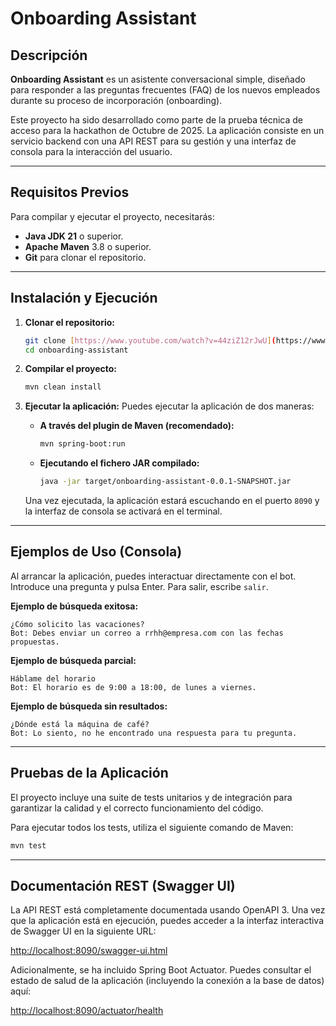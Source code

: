 # Onboarding Assistant

## Descripción

**Onboarding Assistant** es un asistente conversacional simple, diseñado para responder a las preguntas frecuentes (FAQ) de los nuevos empleados durante su proceso de incorporación (onboarding).

Este proyecto ha sido desarrollado como parte de la prueba técnica de acceso para la hackathon de Octubre de 2025. La aplicación consiste en un servicio backend con una API REST para su gestión y una interfaz de consola para la interacción del usuario.

---

## Requisitos Previos

Para compilar y ejecutar el proyecto, necesitarás:
* **Java JDK 21** o superior.
* **Apache Maven** 3.8 o superior.
* **Git** para clonar el repositorio.

---

## Instalación y Ejecución

1.  **Clonar el repositorio:**
    ```bash
    git clone [https://www.youtube.com/watch?v=44ziZ12rJwU](https://www.youtube.com/watch?v=44ziZ12rJwU)
    cd onboarding-assistant
    ```

2.  **Compilar el proyecto:**
    ```bash
    mvn clean install
    ```

3.  **Ejecutar la aplicación:**
    Puedes ejecutar la aplicación de dos maneras:

    * **A través del plugin de Maven (recomendado):**
        ```bash
        mvn spring-boot:run
        ```
    * **Ejecutando el fichero JAR compilado:**
        ```bash
        java -jar target/onboarding-assistant-0.0.1-SNAPSHOT.jar
        ```
    Una vez ejecutada, la aplicación estará escuchando en el puerto `8090` y la interfaz de consola se activará en el terminal.

---

## Ejemplos de Uso (Consola)

Al arrancar la aplicación, puedes interactuar directamente con el bot. Introduce una pregunta y pulsa Enter. Para salir, escribe `salir`.

**Ejemplo de búsqueda exitosa:**

```
¿Cómo solicito las vacaciones?
Bot: Debes enviar un correo a rrhh@empresa.com con las fechas propuestas.
```

**Ejemplo de búsqueda parcial:**
```
Háblame del horario
Bot: El horario es de 9:00 a 18:00, de lunes a viernes.
```

**Ejemplo de búsqueda sin resultados:**
```
¿Dónde está la máquina de café?
Bot: Lo siento, no he encontrado una respuesta para tu pregunta.
```

---

## Pruebas de la Aplicación

El proyecto incluye una suite de tests unitarios y de integración para garantizar la calidad y el correcto funcionamiento del código.

Para ejecutar todos los tests, utiliza el siguiente comando de Maven:
```bash
mvn test
```

---

## Documentación REST (Swagger UI)

La API REST está completamente documentada usando OpenAPI 3. Una vez que la aplicación está en ejecución, puedes acceder a la interfaz interactiva de Swagger UI en la siguiente URL:

[http://localhost:8090/swagger-ui.html](http://localhost:8090/swagger-ui.html)

Adicionalmente, se ha incluido Spring Boot Actuator. Puedes consultar el estado de salud de la aplicación (incluyendo la conexión a la base de datos) aquí:

[http://localhost:8090/actuator/health](http://localhost:8090/actuator/health)
